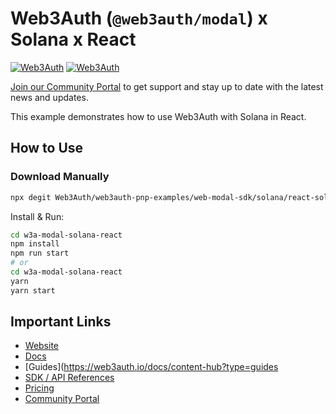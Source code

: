 # Web3Auth (`@web3auth/modal`) x Solana x React

[![Web3Auth](https://img.shields.io/badge/Web3Auth-SDK-blue)](https://web3auth.io/docs/sdk/pnp/web/modal)
[![Web3Auth](https://img.shields.io/badge/Web3Auth-Community-cyan)](https://community.web3auth.io)

[Join our Community Portal](https://community.web3auth.io/) to get support and stay up to date with the latest news and updates.

This example demonstrates how to use Web3Auth with Solana in React.

## How to Use

### Download Manually

```bash
npx degit Web3Auth/web3auth-pnp-examples/web-modal-sdk/solana/react-solana-modal-example w3a-modal-solana-react
```

Install & Run:

```bash
cd w3a-modal-solana-react
npm install
npm run start
# or
cd w3a-modal-solana-react
yarn
yarn start
```

## Important Links

- [Website](https://web3auth.io)
- [Docs](https://web3auth.io/docs)
- [Guides](https://web3auth.io/docs/content-hub?type=guides
- [SDK / API References](https://web3auth.io/docs/sdk)
- [Pricing](https://web3auth.io/pricing.html)
- [Community Portal](https://community.web3auth.io)
